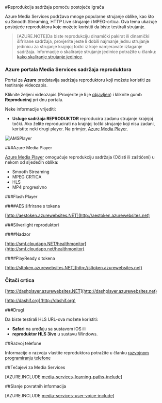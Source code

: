 <properties 
    pageTitle="Reprodukcija sadržaj | Microsoft Azure" 
    description="Ova tema sadrži popis postojeće reproduktora koje možete koristiti za reprodukciju sadržaj." 
    services="media-services" 
    documentationCenter="" 
    authors="Juliako" 
    manager="erikre" 
    editor=""/>

<tags 
    ms.service="media-services" 
    ms.workload="media" 
    ms.tgt_pltfrm="na" 
    ms.devlang="na" 
    ms.topic="article" 
    ms.date="10/12/2016" 
    ms.author="juliako"/>


#<a name="playing-your-content-with-existing-players"></a>Reprodukcija sadržaja pomoću postojeće igrača

Azure Media Services podržava mnoge popularne strujanje oblike, kao što su Smooth Streaming, HTTP Live strujanje i MPEG-crtica. Ova tema ukazuje postojeće reproduktora koje možete koristiti da biste testirali strujanje.

>[AZURE.NOTE]Da biste reprodukciju dinamički pakirat ili dinamički šifrirane sadržaja, provjerite jeste li dobili najmanje jednu strujanje jedinicu za strujanje krajnjoj točki iz koje namjeravate izlaganje sadržaja. Informacije o skaliranje strujanje jedinice potražite u članku: [kako skaliranje strujanje jedinice](media-services-portal-manage-streaming-endpoints.md).

### <a name="the-azure-portal-media-services-content-player"></a>Azure portala Media Services sadržaja reproduktora

Portal za **Azure** predstavlja sadržaja reproduktoru koji možete koristiti za testiranje videozapis.

Kliknite željeni videozapis (Provjerite je li je [objavljen](media-services-portal-publish.md)) i kliknite gumb **Reproduciraj** pri dnu portalu.

Neke informacije vrijediti:

- **Usluge sadržaja REPRODUKTOR** reproducira zadanu strujanje krajnjoj točki. Ako želite reproducirati na krajnjoj točki strujanje koji nisu zadani, koristite neki drugi player. Na primjer, [Azure Media Player](http://amsplayer.azurewebsites.net/azuremediaplayer.html).


![AMSPlayer][AMSPlayer]

###<a name="azure-media-player"></a>Azure Media Player

[Azure Media Player](http://amsplayer.azurewebsites.net/azuremediaplayer.html) omogućuje reprodukciju sadržaja (Očisti ili zaštićeni) u nekom od sljedećih oblika:

- Smooth Streaming
- MPEG CRTICA
- HLS
- MP4 progresivno


###<a name="flash-player"></a>Flash Player

####<a name="aes-encrypted-with-token"></a>AES šifrirane s tokena

[http://aestoken.azurewebsites.NET](http://aestoken.azurewebsites.net)

###<a name="silverlight-players"></a>Silverlight reproduktori

####<a name="monitoring"></a>Nadzor

[http://smf.cloudapp.NET/healthmonitor](http://smf.cloudapp.net/healthmonitor)

####<a name="playready-with-token"></a>PlayReady s tokena

[http://sltoken.azurewebsites.NET](http://sltoken.azurewebsites.net)

### <a name="dash-players"></a>Čitači crtica

[http://dashplayer.azurewebsites.NET](http://dashplayer.azurewebsites.net)

[http://dashif.org](http://dashif.org)

###<a name="other"></a>Drugi

Da biste testirali HLS URL-ova možete koristiti:

- **Safari** na uređaju sa sustavom iOS ili
- **reproduktor HLS 3ivx** u sustavu Windows.

##<a name="developing-video-players"></a>Razvoj telefone

Informacije o razvoju vlastite reproduktora potražite u članku [razvojnom programiranju telefone](media-services-develop-video-players.md)




##<a name="media-services-learning-paths"></a>Tečajevi za Media Services

[AZURE.INCLUDE [media-services-learning-paths-include](../../includes/media-services-learning-paths-include.md)]

##<a name="provide-feedback"></a>Slanje povratnih informacija

[AZURE.INCLUDE [media-services-user-voice-include](../../includes/media-services-user-voice-include.md)]


[AMSPlayer]: ./media/media-services-playback-content-with-existing-players/media-services-portal-player.png
